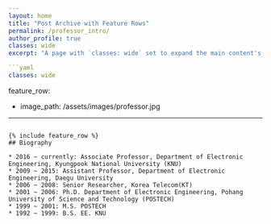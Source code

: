 ```yaml
---
layout: home
title: "Post Archive with Feature Rows"
permalink: /professor_intro/
author_profile: true
classes: wide
excerpt: "A page with `classes: wide` set to expand the main content's width."

```yaml
classes: wide
```
feature_row:
  - image_path: /assets/images/professor.jpg
---
```

{% include feature_row %}
## Biography

* 2016 ~ currently: Associate Professor, Department of Electronic Engineering, Kyungpook National University (KNU)
* 2009 ~ 2015: Assistant Professor, Department of Electronic Engineering, Daegu University
* 2006 ~ 2008: Senior Researcher, Korea Telecom(KT)
* 2001 ~ 2006: Ph.D. Department of Electronic Engineering, Pohang University of Science and Technology (POSTECH)
* 1999 ~ 2001: M.S. POSTECH
* 1992 ~ 1999: B.S. EE. KNU
